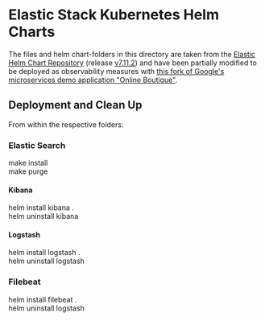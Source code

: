 # Elastic Stack Kubernetes Helm Charts

The files and helm chart-folders in this directory are taken from the [Elastic Helm Chart Repository](https://github.com/elastic/helm-charts) (release [v7.11.2](https://github.com/elastic/helm-charts/tree/v7.11.2)) and have been partially modified to be deployed as observability measures with [this fork of Google's microservices demo application "Online Boutique"](https://github.com/salkinsen/microservices-demo).

## Deployment and Clean Up

From within the respective folders:

### Elastic Search

make install  
make purge

#### Kibana

helm install kibana .  
helm uninstall kibana

#### Logstash

helm install logstash .  
helm uninstall logstash

### Filebeat

helm install filebeat .  
helm uninstall logstash